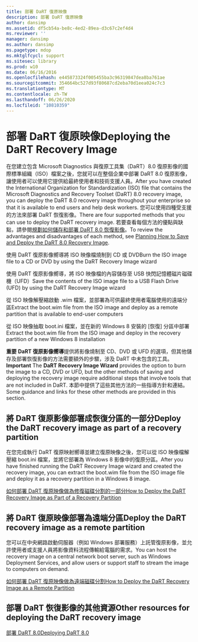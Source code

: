 ```yaml
---
title: 部署 DaRT 復原映像
description: 部署 DaRT 復原映像
author: dansimp
ms.assetid: df5cb54a-be8c-4ed2-89ea-d3c67c2ef4d4
ms.reviewer: ''
manager: dansimp
ms.author: dansimp
ms.pagetype: mdop
ms.mktglfcycl: support
ms.sitesec: library
ms.prod: w10
ms.date: 06/16/2016
ms.openlocfilehash: e445873324f005455ba3c96319847dea8ba761ae
ms.sourcegitcommit: 354664bc527d93f80687cd2eba70d1eea024c7c3
ms.translationtype: MT
ms.contentlocale: zh-TW
ms.lasthandoff: 06/26/2020
ms.locfileid: "10810359"
---
```

# <span data-ttu-id="4e0aa-103">部署 DaRT 復原映像</span><span class="sxs-lookup"><span data-stu-id="4e0aa-103">Deploying the DaRT Recovery Image</span></span>


<span data-ttu-id="4e0aa-104">在您建立包含 Microsoft Diagnostics 與復原工具集（DaRT）8.0 復原影像的國際標準組織（ISO）檔案之後，您就可以在整個企業中部署 DaRT 8.0 復原影像，讓使用者可以使用它提供給最終使用者和技術支援人員。</span><span class="sxs-lookup"><span data-stu-id="4e0aa-104">After you have created the International Organization for Standardization (ISO) file that contains the Microsoft Diagnostics and Recovery Toolset (DaRT) 8.0 recovery image, you can deploy the DaRT 8.0 recovery image throughout your enterprise so that it is available to end users and help desk workers.</span></span> <span data-ttu-id="4e0aa-105">您可以使用四種受支援的方法來部署 DaRT 恢復影像。</span><span class="sxs-lookup"><span data-stu-id="4e0aa-105">There are four supported methods that you can use to deploy the DaRT recovery image.</span></span> <span data-ttu-id="4e0aa-106">若要查看每個方法的優點與缺點，請參閱[規劃如何儲存和部署 DaRT 8.0 恢復影像](planning-how-to-save-and-deploy-the-dart-80-recovery-image-dart-8.md)。</span><span class="sxs-lookup"><span data-stu-id="4e0aa-106">To review the advantages and disadvantages of each method, see [Planning How to Save and Deploy the DaRT 8.0 Recovery Image](planning-how-to-save-and-deploy-the-dart-80-recovery-image-dart-8.md).</span></span>

<span data-ttu-id="4e0aa-107">使用 DaRT 復原影像嚮導將 ISO 映像檔燒制到 CD 或 DVD</span><span class="sxs-lookup"><span data-stu-id="4e0aa-107">Burn the ISO image file to a CD or DVD by using the DaRT Recovery Image wizard</span></span>

<span data-ttu-id="4e0aa-108">使用 DaRT 復原影像嚮導，將 ISO 映像檔的內容儲存至 USB 快閃記憶體磁片磁碟機（UFD）</span><span class="sxs-lookup"><span data-stu-id="4e0aa-108">Save the contents of the ISO image file to a USB Flash Drive (UFD) by using the DaRT Recovery Image wizard</span></span>

<span data-ttu-id="4e0aa-109">從 ISO 映像解壓縮啟動 .wim 檔案，並部署為可供最終使用者電腦使用的遠端分區</span><span class="sxs-lookup"><span data-stu-id="4e0aa-109">Extract the boot.wim file from the ISO image and deploy as a remote partition that is available to end-user computers</span></span>

<span data-ttu-id="4e0aa-110">從 ISO 映像抽取 boot.ini 檔案，並在新的 Windows 8 安裝的 [恢復] 分區中部署</span><span class="sxs-lookup"><span data-stu-id="4e0aa-110">Extract the boot.wim file from the ISO image and deploy in the recovery partition of a new Windows 8 installation</span></span>

<span data-ttu-id="4e0aa-111">**重要** **DaRT 復原影像嚮導**提供將影像燒制至 CD、DVD 或 UFD 的選項，但其他儲存及部署恢復影像的方法需要額外的步驟，涉及 DaRT 中未包含的工具。</span><span class="sxs-lookup"><span data-stu-id="4e0aa-111">**Important** The **DaRT Recovery Image Wizard** provides the option to burn the image to a CD, DVD or UFD, but the other methods of saving and deploying the recovery image require additional steps that involve tools that are not included in DaRT.</span></span> <span data-ttu-id="4e0aa-112">本節中提供了這些其他方法的一些指導方針和連結。</span><span class="sxs-lookup"><span data-stu-id="4e0aa-112">Some guidance and links for these other methods are provided in this section.</span></span>

 

## <span data-ttu-id="4e0aa-113">將 DaRT 復原影像部署成恢復分區的一部分</span><span class="sxs-lookup"><span data-stu-id="4e0aa-113">Deploy the DaRT recovery image as part of a recovery partition</span></span>


<span data-ttu-id="4e0aa-114">在您完成執行 DaRT 復原映射嚮導並建立復原映像之後，您可以從 ISO 映像檔解壓縮 boot.ini 檔案，並將它部署為 Windows 8 影像中的復原分區。</span><span class="sxs-lookup"><span data-stu-id="4e0aa-114">After you have finished running the DaRT Recovery Image wizard and created the recovery image, you can extract the boot.wim file from the ISO image file and deploy it as a recovery partition in a Windows 8 image.</span></span>

[<span data-ttu-id="4e0aa-115">如何部署 DaRT 復原映像做為修復磁碟分割的一部分</span><span class="sxs-lookup"><span data-stu-id="4e0aa-115">How to Deploy the DaRT Recovery Image as Part of a Recovery Partition</span></span>](how-to-deploy-the-dart-recovery-image-as-part-of-a-recovery-partition-dart-8.md)

## <span data-ttu-id="4e0aa-116">將 DaRT 復原映像部署為遠端分區</span><span class="sxs-lookup"><span data-stu-id="4e0aa-116">Deploy the DaRT recovery image as a remote partition</span></span>


<span data-ttu-id="4e0aa-117">您可以在中央網路啟動伺服器（例如 Windows 部署服務）上託管復原影像，並允許使用者或支援人員將影像資料流程傳輸給電腦的需求。</span><span class="sxs-lookup"><span data-stu-id="4e0aa-117">You can host the recovery image on a central network boot server, such as Windows Deployment Services, and allow users or support staff to stream the image to computers on demand.</span></span>

[<span data-ttu-id="4e0aa-118">如何部署 DaRT 復原映像做為遠端磁碟分割</span><span class="sxs-lookup"><span data-stu-id="4e0aa-118">How to Deploy the DaRT Recovery Image as a Remote Partition</span></span>](how-to-deploy-the-dart-recovery-image-as-a-remote-partition-dart-8.md)

## <span data-ttu-id="4e0aa-119">部署 DaRT 恢復影像的其他資源</span><span class="sxs-lookup"><span data-stu-id="4e0aa-119">Other resources for deploying the DaRT recovery image</span></span>


[<span data-ttu-id="4e0aa-120">部署 DaRT 8.0</span><span class="sxs-lookup"><span data-stu-id="4e0aa-120">Deploying DaRT 8.0</span></span>](deploying-dart-80-dart-8.md)

 

 





